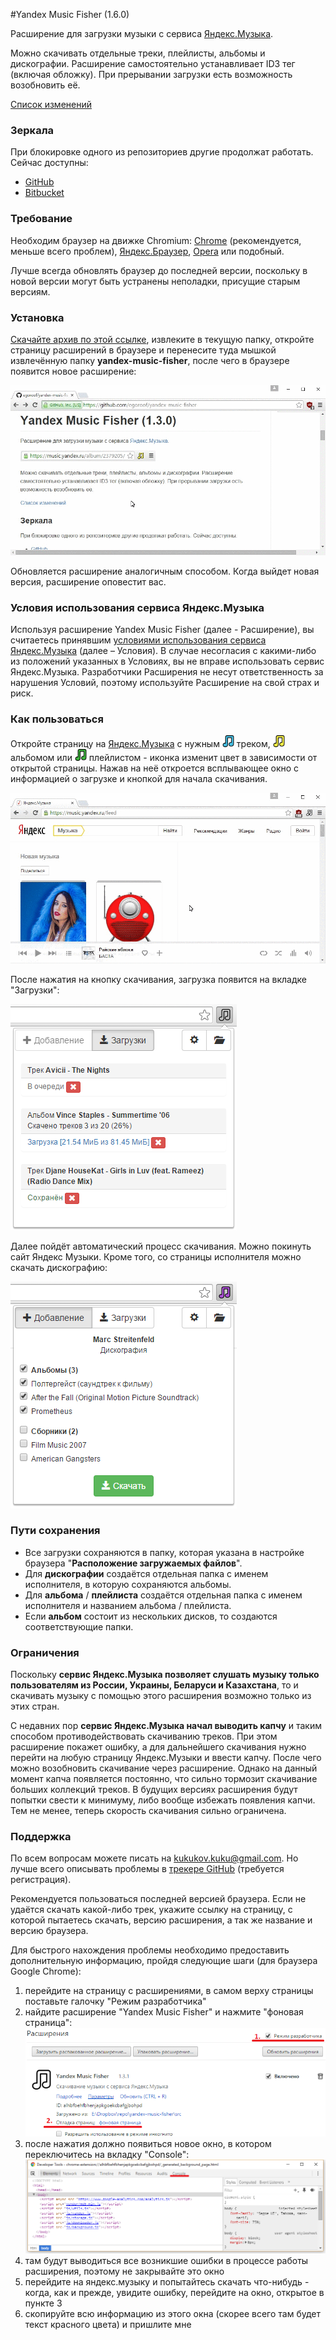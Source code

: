 #Yandex Music Fisher (1.6.0)

Расширение для загрузки музыки с сервиса [Яндекс.Музыка](https://music.yandex.ru/).

Можно скачивать отдельные треки, плейлисты, альбомы и дискографии.
Расширение самостоятельно устанавливает ID3 тег (включая обложку).
При прерывании загрузки есть возможность возобновить её.

[Список изменений](https://github.com/egoroof/yandex-music-fisher/releases)

### Зеркала

При блокировке одного из репозиториев другие продолжат работать. Сейчас доступны:

- [GitHub](https://github.com/egoroof/yandex-music-fisher)
- [Bitbucket](https://bitbucket.org/egoroof/yandex-music-fisher)

### Требование

Необходим браузер на движке Chromium:
[Chrome](https://www.google.com/chrome) (рекомендуется, меньше всего проблем),
[Яндекс.Браузер](https://browser.yandex.ru),
[Opera](http://www.opera.com/) или подобный.

Лучше всегда обновлять браузер до последней версии, поскольку в новой версии могут быть устранены
неполадки, присущие старым версиям.

### Установка

[Скачайте архив по этой ссылке](https://github.com/egoroof/yandex-music-fisher/releases/download/v1.6.0/yandex-music-fisher_1.6.0.zip),
извлеките в текущую папку, откройте страницу расширений в браузере и перенесите туда мышкой извлечённую папку __yandex-music-fisher__,
после чего в браузере появится новое расширение:

![Установка](/publish/install.gif "Установка")

Обновляется расширение аналогичным способом.
Когда выйдет новая версия, расширение оповестит вас.

### Условия использования сервиса Яндекс.Музыка

Используя расширение Yandex Music Fisher (далее - Расширение), вы считаетесь принявшим [условиями использования сервиса Яндекс.Музыка](https://yandex.ru/legal/music_termsofuse/) (далее – Условия).
В случае несогласия с какими-либо из положений указанных в Условиях, вы не вправе использовать сервис Яндекс.Музыка.
Разработчики Расширения не несут ответственность за нарушения Условий, поэтому используйте Расширение на свой страх и риск.

### Как пользоваться

Откройте страницу на [Яндекс.Музыка](https://music.yandex.ru/) с нужным ![blue](/publish/blue.png) треком,
![yellow](/publish/yellow.png) альбомом или ![green](/publish/green.png) плейлистом - иконка изменит цвет в зависимости
от открытой страницы. Нажав на неё откроется всплывающее окно с информацией о загрузке и кнопкой для начала скачивания.

![Использование](/publish/usage.gif "Использование")

После нажатия на кнопку скачивания, загрузка появится на вкладке "Загрузки":

![Загрузки](/publish/loader.png)

Далее пойдёт автоматический процесс скачивания. Можно покинуть сайт Яндекс Музыки.
Кроме того, со страницы исполнителя можно скачать дискографию:

![Дискография](/publish/discography.png)

### Пути сохранения

- Все загрузки сохраняются в папку, которая указана в настройке браузера "__Расположение загружаемых файлов__".
- Для __дискографии__ создаётся отдельная папка с именем исполнителя, в которую сохраняются альбомы.
- Для __альбома__ / __плейлиста__ создаётся отдельная папка с именем исполнителя и названием альбома / плейлиста.
- Если __альбом__ состоит из нескольких дисков, то создаются соответствующие папки.

### Ограничения

Поскольку __сервис Яндекс.Музыка позволяет слушать музыку только пользователям из России, Украины, Беларуси и
Казахстана__, то и скачивать музыку с помощью этого расширения возможно только из этих стран.

С недавних пор __сервис Яндекс.Музыка начал выводить капчу__ и таким способом противодействовать скачиванию треков.
При этом расширение покажет ошибку, а для дальнейшего скачивания нужно перейти на любую страницу Яндекс.Музыки и
ввести капчу. После чего можно возобновить скачивание через расширение. Однако на данный момент капча появляется постоянно,
что сильно тормозит скачивание больших коллекций треков. В будущих версиях расширения будут попытки свести к минимуму,
либо вообще избежать появления капчи. Тем не менее, теперь скорость скачивания сильно ограничена.

### Поддержка

По всем вопросам можете писать на kukukov.kuku@gmail.com. Но лучше всего описывать проблемы в
[трекере GitHub](https://github.com/egoroof/yandex-music-fisher/issues/new) (требуется регистрация).

Рекомендуется пользоваться последней версией браузера. Если не удаётся скачать какой-либо трек, укажите ссылку на
страницу, с которой пытаетесь скачать, версию расширения, а так же название и версию браузера.

Для быстрого нахождения проблемы необходимо предоставить дополнительную информацию,
пройдя следующие шаги (для браузера Google Chrome):

1. перейдите на страницу с расширениями, в самом верху страницы поставьте галочку "Режим разработчика"
2. найдите расширение "Yandex Music Fisher" и нажмите "фоновая страница":
![Отладка](/publish/debug_browser.png)
3. после нажатия должно появиться новое окно, в котором переключитесь на вкладку "Console":
![Консоль](/publish/debug_console.png)
4. там будут выводиться все возникшие ошибки в процессе работы расширения, поэтому не закрывайте это окно
5. перейдите на яндекс.музыку и попытайтесь скачать что-нибудь - когда, как и прежде, увидите ошибку, перейдите на окно, открытое в пункте 3
6. скопируйте всю информацию из этого окна (скорее всего там будет текст красного цвета) и пришлите мне
